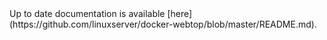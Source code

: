 <!-- DO NOT EDIT THIS FILE MANUALLY -->
<!-- Please read https://github.com/linuxserver/docker-webtop/blob/alpine-mate/.github/CONTRIBUTING.md -->Up to date documentation is available [here](https://github.com/linuxserver/docker-webtop/blob/master/README.md).
